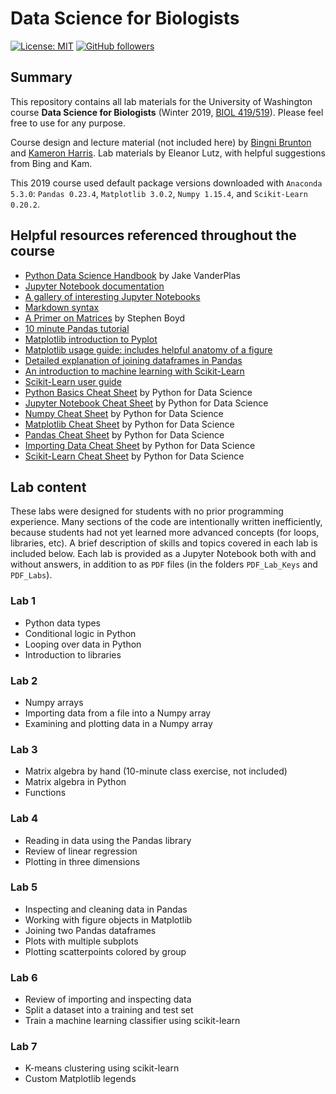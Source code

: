 # Data Science for Biologists
[![License: MIT](https://img.shields.io/badge/License-MIT-blue.svg?style=flat-square)](https://opensource.org/licenses/MIT)
[![GitHub followers](https://img.shields.io/github/followers/eleanorlutz.svg?style=flat-square&logo=github&label=Follow)](https://github.com/eleanorlutz)

## Summary
This repository contains all lab materials for the University of Washington course **Data Science for Biologists** (Winter 2019, [BIOL 419/519](https://www.washington.edu/students/crscat/biology.html)). Please feel free to use for any purpose.

Course design and lecture material (not included here) by [Bingni Brunton](https://github.com/bwbrunton) and [Kameron Harris](https://github.com/kharris/). Lab materials by Eleanor Lutz, with helpful suggestions from Bing and Kam.

This 2019 course used default package versions downloaded with `Anaconda 5.3.0`: `Pandas 0.23.4`, `Matplotlib 3.0.2`, `Numpy 1.15.4`, and `Scikit-Learn 0.20.2`.

## Helpful resources referenced throughout the course

- [Python Data Science Handbook](http://shop.oreilly.com/product/0636920034919.do) by Jake VanderPlas
- [Jupyter Notebook documentation](https://jupyter-notebook.readthedocs.io/en/stable/)
- [A gallery of interesting Jupyter Notebooks](https://github.com/jupyter/jupyter/wiki/A-gallery-of-interesting-Jupyter-Notebooks)
- [Markdown syntax](https://github.com/adam-p/markdown-here/wiki/Markdown-Cheatsheet)
- [A Primer on Matrices](https://see.stanford.edu/materials/lsoeldsee263/Additional1-notes-matrix-primer.pdf) by Stephen Boyd
- [10 minute Pandas tutorial](http://pandas.pydata.org/pandas-docs/stable/getting_started/10min.html)
- [Matplotlib introduction to Pyplot](https://matplotlib.org/tutorials/introductory/pyplot.html)
- [Matplotlib usage guide: includes helpful anatomy of a figure](https://matplotlib.org/tutorials/introductory/usage.html)
- [Detailed explanation of joining dataframes in Pandas](http://chris.friedline.net/2015-12-15-rutgers/lessons/python2/04-merging-data.html)
- [An introduction to machine learning with Scikit-Learn](https://scikit-learn.org/stable/tutorial/basic/tutorial.html)
- [Scikit-Learn user guide](https://scikit-learn.org/stable/user_guide.html)
- [Python Basics Cheat Sheet](https://datacamp-community-prod.s3.amazonaws.com/e30fbcd9-f595-4a9f-803d-05ca5bf84612) by Python for Data Science
- [Jupyter Notebook Cheat Sheet](https://datacamp-community-prod.s3.amazonaws.com/48093c40-5303-45f4-bbf9-0c96c0133c40) by Python for Data Science
- [Numpy Cheat Sheet](https://datacamp-community-prod.s3.amazonaws.com/e9f83f72-a81b-42c7-af44-4e35b48b20b7) by Python for Data Science
- [Matplotlib Cheat Sheet](https://datacamp-community-prod.s3.amazonaws.com/28b8210c-60cc-4f13-b0b4-5b4f2ad4790b) by Python for Data Science
- [Pandas Cheat Sheet](https://datacamp-community-prod.s3.amazonaws.com/9f0f2ae1-8bd8-4302-a67b-e17f3059d9e8) by Python for Data Science
- [Importing Data Cheat Sheet](https://datacamp-community-prod.s3.amazonaws.com/50d31142-3de0-4159-89b9-18b718a728ef) by Python for Data Science
- [Scikit-Learn Cheat Sheet](https://datacamp-community-prod.s3.amazonaws.com/5433fa18-9f43-44cc-b228-74672efcd116) by Python for Data Science

## Lab content
These labs were designed for students with no prior programming experience. Many sections of the code are intentionally written inefficiently, because students had not yet learned more advanced concepts (for loops, libraries, etc). A brief description of skills and topics covered in each lab is included below. Each lab is provided as a Jupyter Notebook both with and without answers, in addition to as `PDF` files (in the folders `PDF_Lab_Keys` and `PDF_Labs`).

### Lab 1
- Python data types
- Conditional logic in Python
- Looping over data in Python
- Introduction to libraries

### Lab 2
- Numpy arrays
- Importing data from a file into a Numpy array
- Examining and plotting data in a Numpy array

### Lab 3
- Matrix algebra by hand (10-minute class exercise, not included)
- Matrix algebra in Python
- Functions

### Lab 4
- Reading in data using the Pandas library
- Review of linear regression
- Plotting in three dimensions

### Lab 5
- Inspecting and cleaning data in Pandas
- Working with figure objects in Matplotlib
- Joining two Pandas dataframes
- Plots with multiple subplots
- Plotting scatterpoints colored by group

### Lab 6
- Review of importing and inspecting data
- Split a dataset into a training and test set
- Train a machine learning classifier using scikit-learn

### Lab 7
- K-means clustering using scikit-learn
- Custom Matplotlib legends
